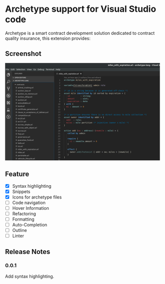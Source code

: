 # Archetype support for Visual Studio code

Archetype is a smart contract development solution dedicated to contract quality insurance, this extension provides:

## Screenshot

![Screenshot](screenshots/screenshot_01.png)

## Feature

- [X] Syntax highlighting
- [X] Snippets
- [X] Icons for archetype files
- [ ] Code navigation
- [ ] Hover Information
- [ ] Refactoring
- [ ] Formatting
- [ ] Auto-Completion
- [ ] Outline
- [ ] Linter

## Release Notes

### 0.0.1

Add syntax highlighting.
